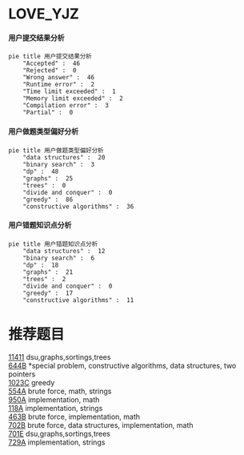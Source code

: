 # LOVE_YJZ

<!-- tabs:start -->



#### **用户提交结果分析**

```mermaid
pie title 用户提交结果分析
    "Accepted" :  46
    "Rejected" :  0
    "Wrong answer" :  46
    "Runtime error" :  2
    "Time limit exceeded" :  1
    "Memory limit exceeded" :  2
    "Compilation error" :  3
    "Partial" :  0
```

#### **用户做题类型偏好分析**

```mermaid
pie title 用户做题类型偏好分析
    "data structures" :  20
    "binary search" :  3
    "dp" :  48
    "graphs" :  25
    "trees" :  0
    "divide and conquer" :  0
    "greedy" :  86
    "constructive algorithms" :  36
```
#### **用户错题知识点分析**

```mermaid
pie title 用户错题知识点分析
    "data structures" :  12
    "binary search" :  6
    "dp" :  18
    "graphs" :  21
    "trees" :  2
    "divide and conquer" :  0
    "greedy" :  17
    "constructive algorithms" :  11
```



<!-- tabs:end -->
# 推荐题目
[11411](https://codeforces.com/contest/1141/problem/1)		dsu,graphs,sortings,trees		  
[644B](https://codeforces.com/contest/644/problem/B)		*special problem,
                        constructive algorithms,
                        data structures,
                        two pointers		  
[1023C](https://codeforces.com/contest/1023/problem/C)		greedy		  
[554A](https://codeforces.com/contest/554/problem/A)		brute force,
                        math,
                        strings		  
[950A](https://codeforces.com/contest/950/problem/A)		implementation,
                        math		  
[118A](https://codeforces.com/contest/118/problem/A)		implementation,
                        strings		  
[463B](https://codeforces.com/contest/463/problem/B)		brute force,
                        implementation,
                        math		  
[702B](https://codeforces.com/contest/702/problem/B)		brute force,
                        data structures,
                        implementation,
                        math		  
[701E](https://codeforces.com/contest/701/problem/E)		dsu,graphs,sortings,trees		  
[729A](https://codeforces.com/contest/729/problem/A)		implementation,
                        strings		  
